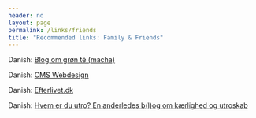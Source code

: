 ```yaml
---
header: no
layout: page
permalink: /links/friends
title: "Recommended links: Family & Friends"
---
```

Danish: [Blog om grøn té (macha)](http://thebloggen.wordpress.com/)

Danish: [CMS Webdesign](http://www.pumacode.dk/)

Danish: [Efterlivet.dk](http://efterlivet.dk/)

Danish: [Hvem er du utro? En anderledes b(l)og om kærlighed og utroskab](http://u-tro.dk/)
